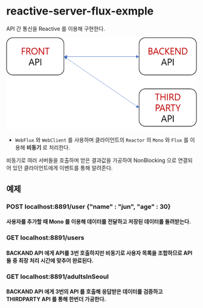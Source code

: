 # reactive-server-flux-exmple

API 간 통신을 Reactive 를 이용해 구현한다.

![API 서버 간 통신](/resource/image/api.png)
          
- `WebFlux` 와 `WebClient` 를 사용하며 클라이언트의  `Reactor` 의 `Mono` 와 `Flux` 를 이용해 **비동기** 로 처리한다.

비동기로 여러 서버들을 호출하며 얻은 결과값을 가공하여 NonBlocking 으로 연결되어 있던 클라이언트에게 이벤트를 통해 알려준다.

## 예제

### POST localhost:8891/user {"name" : "jun", "age" : 30}
#### 사용자를 추가할 때 Mono 를 이용해 데이터를 전달하고 저장된 데이터를 돌려받는다.

### GET localhost:8891/users
#### BACKAND API 에게 API를 3번 호출하지만 비동기로 사용자 목록을 조합하므로 API 들 중 최장 처리 시간에 맞추어 완료된다.

### GET localhost:8891/adultsInSeoul
#### BACKAND API 에게 3번의 API 를 호출해 응답받은 데이터를 검증하고 THIRDPARTY API 를 통해 한번더 가공한다.
